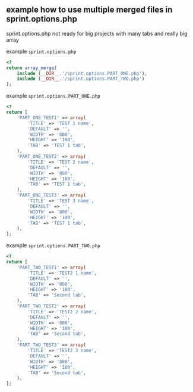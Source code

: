 ## example how to use multiple merged files in sprint.options.php

sprint.options.php not ready for big projects with many tabs and really big array

example  `sprint.options.php`

```php
<?
return array_merge(
    include (__DIR__.'/sprint.options.PART_ONE.php'),
    include (__DIR__.'/sprint.options.PART_TWO.php')
);
```

example `sprint.options.PART_ONE.php`

```php
<?
return [
	'PART_ONE_TEST1' => array(
		'TITLE' => 'TEST 1 name',
		'DEFAULT' => '',
		'WIDTH' => '800',
		'HEIGHT' => '100',
		'TAB' => 'TEST 1 tab',
	),
	'PART_ONE_TEST2' => array(
		'TITLE' => 'TEST 2 name',
		'DEFAULT' => '',
		'WIDTH' => '800',
		'HEIGHT' => '100',
		'TAB' => 'TEST 1 tab',
	),
	'PART_ONE_TEST3' => array(
		'TITLE' => 'TEST 3 name',
		'DEFAULT' => '',
		'WIDTH' => '800',
		'HEIGHT' => '100',
		'TAB' => 'TEST 1 tab',
	),
];
```

example `sprint.options.PART_TWO.php`

```php
<?
return [
	'PART_TWO_TEST1' => array(
		'TITLE' => 'TEST2 1 name',
		'DEFAULT' => '',
		'WIDTH' => '800',
		'HEIGHT' => '100',
		'TAB' => 'Second tab',
	),
	'PART_TWO_TEST2' => array(
		'TITLE' => 'TEST2 2 name',
		'DEFAULT' => '',
		'WIDTH' => '800',
		'HEIGHT' => '100',
		'TAB' => 'Second tab',
	),
	'PART_TWO_TEST3' => array(
		'TITLE' => 'TEST2 3 name',
		'DEFAULT' => '',
		'WIDTH' => '800',
		'HEIGHT' => '100',
		'TAB' => 'Second tab',
	),
];
```